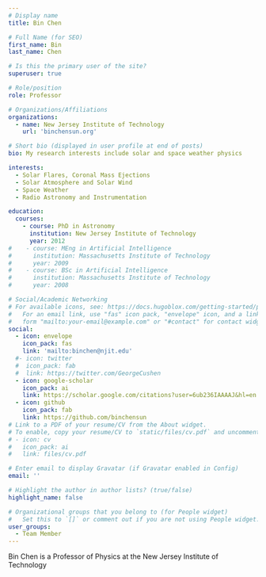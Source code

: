 ```yaml
---
# Display name
title: Bin Chen

# Full Name (for SEO)
first_name: Bin
last_name: Chen

# Is this the primary user of the site?
superuser: true

# Role/position
role: Professor

# Organizations/Affiliations
organizations:
  - name: New Jersey Institute of Technology
    url: 'binchensun.org'

# Short bio (displayed in user profile at end of posts)
bio: My research interests include solar and space weather physics

interests:
  - Solar Flares, Coronal Mass Ejections
  - Solar Atmosphere and Solar Wind
  - Space Weather
  - Radio Astronomy and Instrumentation

education:
  courses:
    - course: PhD in Astronomy
      institution: New Jersey Institute of Technology
      year: 2012
#    - course: MEng in Artificial Intelligence
#      institution: Massachusetts Institute of Technology
#      year: 2009
#    - course: BSc in Artificial Intelligence
#      institution: Massachusetts Institute of Technology
#      year: 2008

# Social/Academic Networking
# For available icons, see: https://docs.hugoblox.com/getting-started/page-builder/#icons
#   For an email link, use "fas" icon pack, "envelope" icon, and a link in the
#   form "mailto:your-email@example.com" or "#contact" for contact widget.
social:
  - icon: envelope
    icon_pack: fas
    link: 'mailto:binchen@njit.edu'
  #- icon: twitter
  #  icon_pack: fab
  #  link: https://twitter.com/GeorgeCushen
  - icon: google-scholar
    icon_pack: ai
    link: https://scholar.google.com/citations?user=6ub236IAAAAJ&hl=en
  - icon: github
    icon_pack: fab
    link: https://github.com/binchensun
# Link to a PDF of your resume/CV from the About widget.
# To enable, copy your resume/CV to `static/files/cv.pdf` and uncomment the lines below.
# - icon: cv
#   icon_pack: ai
#   link: files/cv.pdf

# Enter email to display Gravatar (if Gravatar enabled in Config)
email: ''

# Highlight the author in author lists? (true/false)
highlight_name: false

# Organizational groups that you belong to (for People widget)
#   Set this to `[]` or comment out if you are not using People widget.
user_groups:
  - Team Member
---
```


Bin Chen is a Professor of Physics at the New Jersey Institute of Technology

